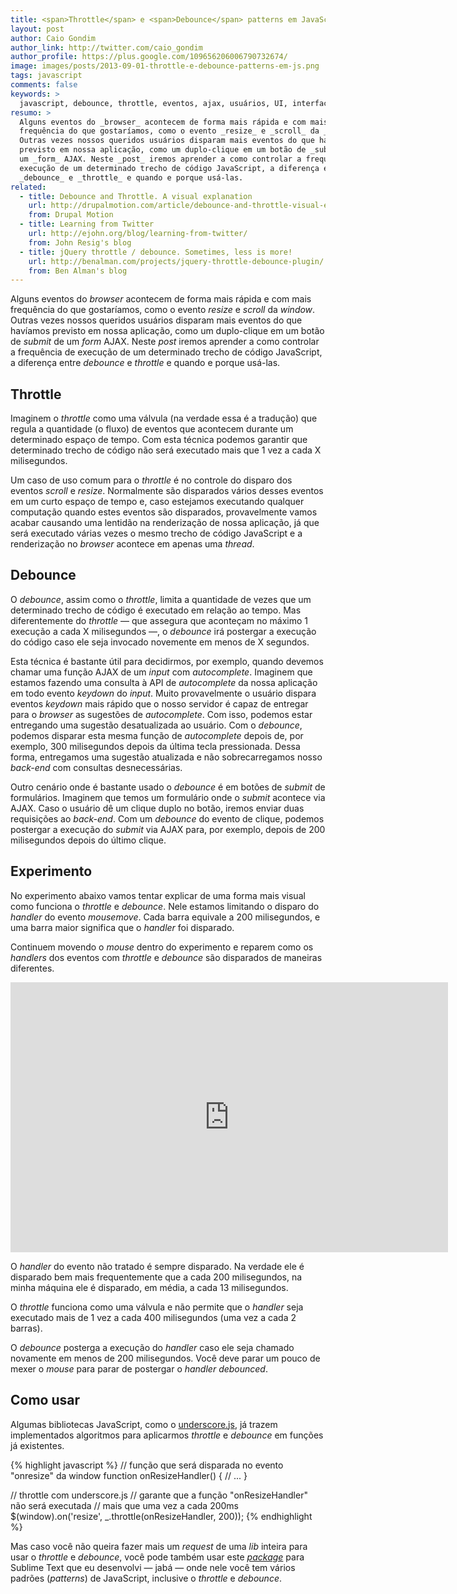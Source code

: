 ```yaml
---
title: <span>Throttle</span> e <span>Debounce</span> patterns em JavaScript
layout: post
author: Caio Gondim
author_link: http://twitter.com/caio_gondim
author_profile: https://plus.google.com/109656206006790732674/
image: images/posts/2013-09-01-throttle-e-debounce-patterns-em-js.png
tags: javascript
comments: false
keywords: >
  javascript, debounce, throttle, eventos, ajax, usuários, UI, interface
resumo: >
  Alguns eventos do _browser_ acontecem de forma mais rápida e com mais
  frequência do que gostaríamos, como o evento _resize_ e _scroll_ da _window_.
  Outras vezes nossos queridos usuários disparam mais eventos do que havíamos
  previsto em nossa aplicação, como um duplo-clique em um botão de _submit_ de
  um _form_ AJAX. Neste _post_ iremos aprender a como controlar a frequência de
  execução de um determinado trecho de código JavaScript, a diferença entre
  _debounce_ e _throttle_ e quando e porque usá-las.
related:
  - title: Debounce and Throttle. A visual explanation
    url: http://drupalmotion.com/article/debounce-and-throttle-visual-explanation
    from: Drupal Motion
  - title: Learning from Twitter
    url: http://ejohn.org/blog/learning-from-twitter/
    from: John Resig's blog
  - title: jQuery throttle / debounce. Sometimes, less is more!
    url: http://benalman.com/projects/jquery-throttle-debounce-plugin/
    from: Ben Alman's blog
---
```


Alguns eventos do _browser_ acontecem de forma mais rápida e com mais frequência
do que gostaríamos, como o evento _resize_ e _scroll_ da _window_. Outras vezes
nossos queridos usuários disparam mais eventos do que havíamos previsto em nossa
aplicação, como um duplo-clique em um botão de _submit_ de um _form_ AJAX. Neste
_post_ iremos aprender a como controlar a frequência de execução de um
determinado trecho de código JavaScript, a diferença entre _debounce_ e
_throttle_ e quando e porque usá-las.


## Throttle

Imaginem o _throttle_ como uma válvula (na verdade essa é a tradução) que regula
a quantidade (o fluxo) de eventos que acontecem durante um determinado espaço de
tempo. Com esta técnica podemos garantir que determinado trecho de código não
será executado mais que 1 vez a cada X milisegundos.

Um caso de uso comum para o _throttle_ é no controle do disparo dos eventos
_scroll_ e _resize_. Normalmente são disparados vários desses eventos em um
curto espaço de tempo e, caso estejamos executando qualquer computação quando
estes eventos são disparados,  provavelmente vamos acabar causando uma lentidão
na renderização de nossa aplicação, já que será executado várias vezes o mesmo
trecho de código JavaScript e a renderização no _browser_ acontece em apenas uma
_thread_.


## Debounce

O _debounce_, assim como o _throttle_, limita a quantidade de vezes que um
determinado trecho de código é executado em relação ao tempo. Mas diferentemente
do _throttle_ — que assegura que aconteçam no máximo 1 execução a cada X
milisegundos —, o _debounce_ irá postergar a execução do código caso ele seja
invocado novemente em menos de X segundos.

Esta técnica é bastante útil para decidirmos, por exemplo, quando devemos chamar
uma função AJAX de um _input_ com _autocomplete_. Imaginem que estamos fazendo
uma consulta à API de _autocomplete_ da nossa aplicação em todo evento _keydown_
do _input_. Muito provavelmente o usuário dispara eventos _keydown_ mais rápido
que o nosso servidor é capaz de entregar para o _browser_ as sugestões de
_autocomplete_. Com isso, podemos estar entregando uma sugestão desatualizada ao
usuário. Com o _debounce_, podemos disparar esta mesma função de _autocomplete_
depois de, por exemplo, 300 milisegundos depois da última tecla pressionada.
Dessa forma, entregamos uma sugestão atualizada e não sobrecarregamos nosso
_back-end_ com consultas desnecessárias.

Outro cenário onde é bastante usado o _debounce_ é em botões de _submit_ de
formulários. Imaginem que temos um formulário onde o _submit_ acontece via AJAX.
Caso o usuário dê um clique duplo no botão, iremos enviar duas requisições ao
_back-end_. Com um _debounce_ do evento de clique, podemos postergar a execução
do _submit_ via AJAX para, por exemplo, depois de 200 milisegundos depois do
último clique.


## Experimento

No experimento abaixo vamos tentar explicar de uma forma mais visual como
funciona o _throttle_ e _debounce_. Nele estamos limitando o disparo do
_handler_ do evento _mousemove_. Cada barra equivale a 200 milisegundos, e uma
barra maior significa que o _handler_ foi disparado.

Continuem movendo o _mouse_ dentro do experimento e reparem como os _handlers_
dos eventos com _throttle_ e _debounce_ são disparados de maneiras diferentes.

<iframe
  src="http://caiogondim.github.io/js-debounce-throttle-visual-explanation/"
  height="432"
  width="700"
  class="img"
  frameborder="0"
>
</iframe>

O _handler_ do evento não tratado é sempre disparado. Na verdade ele é disparado
bem mais frequentemente que a cada 200 milisegundos, na minha máquina ele é
disparado, em média, a cada 13 milisegundos.

O _throttle_ funciona como uma válvula e não permite que o _handler_ seja
executado mais de 1 vez a cada 400 milisegundos (uma vez a cada 2 barras).

O _debounce_ posterga a execução do _handler_ caso ele seja chamado novamente em
menos de 200 milisegundos. Você deve parar um pouco de mexer o _mouse_ para
parar de postergar o _handler_ _debounced_.


## Como usar

Algumas bibliotecas JavaScript, como o [underscore.js](http://underscorejs.org/),
já trazem implementados algoritmos para aplicarmos _throttle_ e _debounce_ em
funções já existentes.

{% highlight javascript %}
// função que será disparada no evento "onresize" da window
function onResizeHandler() {
  // ...
}

// throttle com underscore.js
// garante que a função "onResizeHandler" não será executada
// mais que uma vez a cada 200ms
$(window).on('resize', _.throttle(onResizeHandler, 200));
{% endhighlight %}

Mas caso você não queira fazer mais um _request_ de uma _lib_ inteira para
usar o _throttle_ e _debounce_, você pode também usar este
[_package_](https://github.com/caiogondim/js-patterns-sublime-snippets) para
Sublime Text que eu desenvolvi — jabá — onde nele você tem vários padrões
(_patterns_) de JavaScript, inclusive o _throttle_ e _debounce_.
